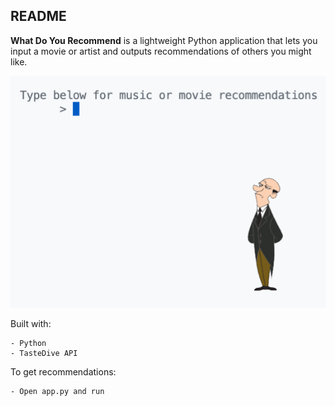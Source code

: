 ## README
**What Do You Recommend** is a lightweight Python application that lets you input a movie or artist and outputs recommendations of others you might like.

![](image.png)

Built with:
```
- Python
- TasteDive API
```
To get recommendations:
```
- Open app.py and run
```
